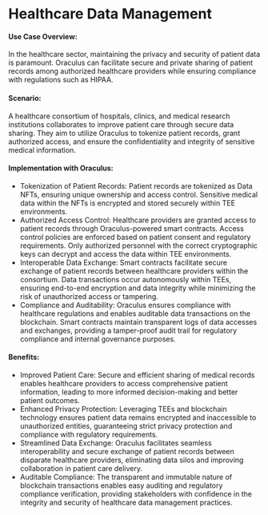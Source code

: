 # Healthcare Data Management

#### Use Case Overview:

In the healthcare sector, maintaining the privacy and security of patient data is paramount. Oraculus can facilitate secure and private sharing of patient records among authorized healthcare providers while ensuring compliance with regulations such as HIPAA.

#### Scenario:

A healthcare consortium of hospitals, clinics, and medical research institutions collaborates to improve patient care through secure data sharing. They aim to utilize Oraculus to tokenize patient records, grant authorized access, and ensure the confidentiality and integrity of sensitive medical information.

#### Implementation with Oraculus:

* Tokenization of Patient Records: Patient records are tokenized as Data NFTs, ensuring unique ownership and access control. Sensitive medical data within the NFTs is encrypted and stored securely within TEE environments.
* Authorized Access Control: Healthcare providers are granted access to patient records through Oraculus-powered smart contracts. Access control policies are enforced based on patient consent and regulatory requirements. Only authorized personnel with the correct cryptographic keys can decrypt and access the data within TEE environments.
* Interoperable Data Exchange: Smart contracts facilitate secure exchange of patient records between healthcare providers within the consortium. Data transactions occur autonomously within TEEs, ensuring end-to-end encryption and data integrity while minimizing the risk of unauthorized access or tampering.
* Compliance and Auditability: Oraculus ensures compliance with healthcare regulations and enables auditable data transactions on the blockchain. Smart contracts maintain transparent logs of data accesses and exchanges, providing a tamper-proof audit trail for regulatory compliance and internal governance purposes.

#### Benefits:

* Improved Patient Care: Secure and efficient sharing of medical records enables healthcare providers to access comprehensive patient information, leading to more informed decision-making and better patient outcomes.
* Enhanced Privacy Protection: Leveraging TEEs and blockchain technology ensures patient data remains encrypted and inaccessible to unauthorized entities, guaranteeing strict privacy protection and compliance with regulatory requirements.
* Streamlined Data Exchange: Oraculus facilitates seamless interoperability and secure exchange of patient records between disparate healthcare providers, eliminating data silos and improving collaboration in patient care delivery.
* Auditable Compliance: The transparent and immutable nature of blockchain transactions enables easy auditing and regulatory compliance verification, providing stakeholders with confidence in the integrity and security of healthcare data management practices.
